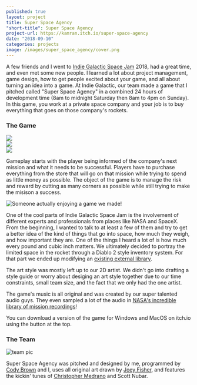 ```yaml
---
published: true
layout: project
title: Super Space Agency
"short-title": Super Space Agency
project-url: https://kamran.itch.io/super-space-agency
date: "2018-09-10"
categories: projects
image: /images/super_space_agency/cover.png
---
```


A few friends and I went to [Indie Galactic Space Jam](http://indiegalacticspacejam.com/) 2018, had a great time, and even met some new people. I learned a lot about project management, game design, how to get people excited about your game, and all about turning an idea into a game. At Indie Galactic, our team made a game that I pitched called "Super Space Agency" in a combined 24 hours of development time (8am to midnight Saturday then 8am to 4pm on Sunday). In this game, you work at a private space company and your job is to buy everything that goes on those company's rockets.


### The Game

<div class="row">
	<div class="one-third column">
		<img class="one-third-image" src="/images/super_space_agency/shop.png">
	</div>
	<div class="one-third column">
		<img class="one-third-image" src="/images/super_space_agency/rocket.png">
	</div>
	<div class="one-third column">
		<img class="one-third-image" src="/images/super_space_agency/mission.png">
	</div>
</div>

Gameplay starts with the player being informed of the company's next mission and what it needs to be successful. Players have to purchase everything from the store that will go on that mission while trying to spend as little money as possible. The object of the game is to manage the risk and reward by cutting as many corners as possible while still trying to make the misison a success.

![Someone actually enjoying a game we made!](/images/super_space_agency/playing.jpg)

One of the cool parts of Indie Galactic Space Jam is the involvement of different experts and professionals from places like NASA and SpaceX. From the beginning, I wanted to talk to at least a few of them and try to get a better idea of the kind of things that go into space, how much they weigh, and how important they are. One of the things I heard a lot of is how much every pound and cubic inch matters. We ultimately decided to portray the limited space in the rocket through a Diablo 2 style inventory system. For that part we ended up modifying an [existing external library](https://github.com/FarrokhGames/Inventory).

The art style was mostly left up to our 2D artist. We didn't go into drafting a style guide or worry about desiging an art style together due to our time constraints, small team size, and the fact that we only had the one artist.

The game's music is all original and was created by our super talented audio guys. They even sampled a lot of the audio in [NASA's incredible library of mission recordings](https://www.nasa.gov/connect/sounds/index.html)!

You can download a version of the game for Windows and MacOS on itch.io using the button at the top.


### The Team

![team pic](/images/super_space_agency/team.jpg)

Super Space Agency was pitched and designed by me, programmed by [Cody Brown](https://twitter.com/xVenilor) and I, uses all original art drawn by [Joey Fisher](http://jfisherfolio.squarespace.com/), and features the kickin' tunes of [Christopher Medrano](https://twitter.com/yaBoiMedrano) and Scott Nubar.
